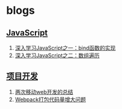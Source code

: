 # blogs

## [JavaScript](https://github.com/shhdgit/blogs/issues?q=is%3Aopen+is%3Aissue+label%3AJavaScript)

1.  [深入学习JavaScript之一：bind函数的实现](https://github.com/shhdgit/blogs/issues/1)
1.  [深入学习JavaScript之二：数组遍历](https://github.com/shhdgit/blogs/issues/4)

## [项目开发](https://github.com/shhdgit/blogs/issues?q=is%3Aissue+is%3Aopen+label%3A%E9%A1%B9%E7%9B%AE%E5%BC%80%E5%8F%91)

1.  [两次移动web开发的总结](https://github.com/shhdgit/blogs/issues/2)
1.  [Webpack打包代码量增大问题](https://github.com/shhdgit/blogs/issues/3)
